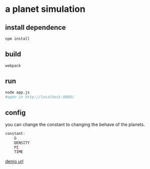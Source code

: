 # a planet simulation

## install dependence

```bash
npm install
```

## build

```bash
webpack
```

## run

```bash
node app.js
#open in http://localhost:8000/
```
## config

you can change the constant to changing the behave of the planets.

```js
constant:
    G
    DENSITY
    PI
    TIME
```

[demo url](https://wangdashuaihenshuai.github.io/demo/star/)
